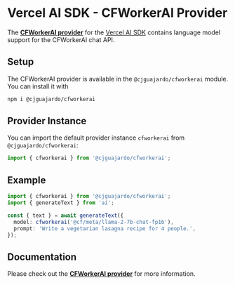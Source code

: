 # Vercel AI SDK - CFWorkerAI Provider

The **[CFWorkerAI provider](https://github.com/cjguajardo/cfworkerai/blob/main/README.md)** for the [Vercel AI SDK](https://sdk.vercel.ai/docs) contains language model support for the CFWorkerAI chat API.

## Setup

The CFWorkerAI provider is available in the `@cjguajardo/cfworkerai` module. You can install it with

```bash
npm i @cjguajardo/cfworkerai
```

## Provider Instance

You can import the default provider instance `cfworkerai` from `@cjguajardo/cfworkerai`:

```ts
import { cfworkerai } from '@cjguajardo/cfworkerai';
```

## Example

```ts
import { cfworkerai } from '@cjguajardo/cfworkerai';
import { generateText } from 'ai';

const { text } = await generateText({
  model: cfworkerai('@cf/meta/llama-2-7b-chat-fp16'),
  prompt: 'Write a vegetarian lasagna recipe for 4 people.',
});
```

## Documentation

Please check out the **[CFWorkerAI provider](https://github.com/cjguajardo/cfworkerai/blob/main/README.md)** for more information.
